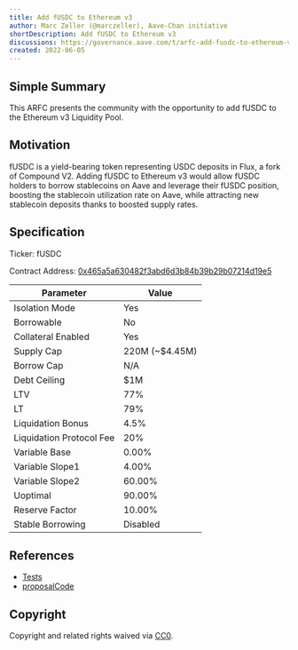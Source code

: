 ```yaml
---
title: Add fUSDC to Ethereum v3
author: Marc Zeller (@marczeller), Aave-Chan initiative
shortDescription: Add fUSDC to Ethereum v3
discussions: https://governance.aave.com/t/arfc-add-fusdc-to-ethereum-v3/13180
created: 2022-06-05
---
```


## Simple Summary

This ARFC presents the community with the opportunity to add fUSDC to the Ethereum v3 Liquidity Pool.

## Motivation

fUSDC is a yield-bearing token representing USDC deposits in Flux, a fork of Compound V2. Adding fUSDC to Ethereum v3 would allow fUSDC holders to borrow stablecoins on Aave and leverage their fUSDC position, boosting the stablecoin utilization rate on Aave, while attracting new stablecoin deposits thanks to boosted supply rates.

## Specification

Ticker: fUSDC

Contract Address: [0x465a5a630482f3abd6d3b84b39b29b07214d19e5](https://etherscan.io/address/0x465a5a630482f3abd6d3b84b39b29b07214d19e5)

| Parameter | Value |
| --- | --- |
| Isolation Mode | Yes |
| Borrowable | No |
| Collateral Enabled | Yes |
| Supply Cap | 220M (~$4.45M) |
| Borrow Cap | N/A |
| Debt Ceiling | $1M |
| LTV | 77% |
| LT | 79% |
| Liquidation Bonus | 4.5% |
| Liquidation Protocol Fee | 20% |
| Variable Base | 0.00% |
| Variable Slope1 | 4.00% |
| Variable Slope2 | 60.00% |
| Uoptimal | 90.00% |
| Reserve Factor | 10.00% |
| Stable Borrowing | Disabled |

## References

- [Tests](https://github.com/bgd-labs/aave-proposals/blob/main/src/AaveV3ethFUSDCListing_20230605/AaveV3ethFUSDCListing_20230605_test.t.sol)
- [proposalCode](https://github.com/bgd-labs/aave-proposals/blob/main/src/AaveV3ethFUSDCListing_20230605/AaveV3ethFUSDCListing_20230605.sol)

## Copyright

Copyright and related rights waived via [CC0](https://creativecommons.org/publicdomain/zero/1.0/).
